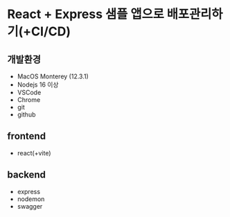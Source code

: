 # React + Express 샘플 앱으로 배포관리하기(+CI/CD)

## 개발환경
* MacOS Monterey (12.3.1)
* Nodejs 16 이상
* VSCode
* Chrome
* git
* github


## frontend
* react(+vite)

## backend
* express
* nodemon
* swagger